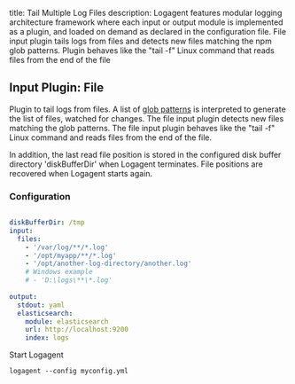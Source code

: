 title: Tail Multiple Log Files
description: Logagent features modular logging architecture framework where each input or output module is implemented as a plugin, and loaded on demand as declared in the configuration file. File input plugin tails logs from files and detects new files matching the npm glob patterns. Plugin behaves like the "tail -f" Linux command that reads files from the end of the file

## Input Plugin: File

Plugin to tail logs from files. A list of [glob patterns](https://www.npmjs.com/package/glob#glob-primer) is interpreted to generate the list of files, watched for changes. The file input plugin detects new files matching the glob patterns. The file input plugin behaves like the "tail -f" Linux command and reads files from the end of the file. 

In addition, the last read file position is stored in the configured disk buffer directory 'diskBufferDir' when Logagent terminates. File positions are recovered when Logagent starts again. 

### Configuration

```yaml

diskBufferDir: /tmp
input:
  files:
    - '/var/log/**/*.log'
    - '/opt/myapp/**/*.log'
    - '/opt/another-log-directory/another.log'
    # Windows example
    # - 'D:\logs\**\*.log'
    
output:
  stdout: yaml
  elasticsearch:
    module: elasticsearch
    url: http://localhost:9200
    index: logs
```

Start Logagent

```
logagent --config myconfig.yml
```
